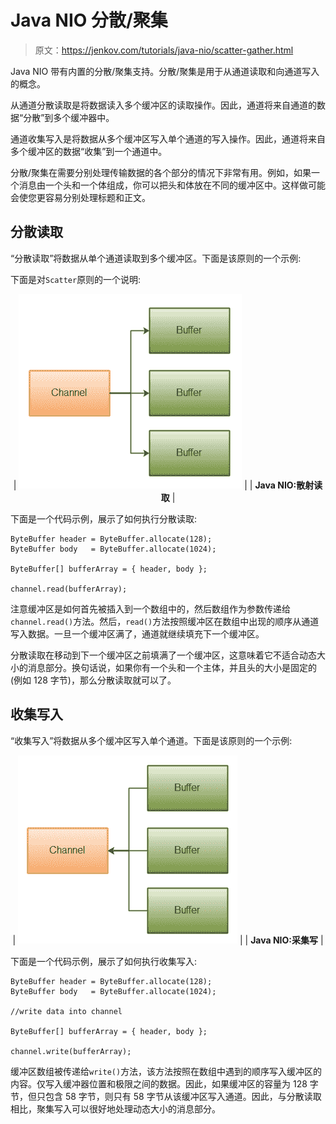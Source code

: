 # Java NIO 分散/聚集

> 原文：<https://jenkov.com/tutorials/java-nio/scatter-gather.html>

Java NIO 带有内置的分散/聚集支持。分散/聚集是用于从通道读取和向通道写入的概念。

从通道分散读取是将数据读入多个缓冲区的读取操作。因此，通道将来自通道的数据“分散”到多个缓冲器中。

通道收集写入是将数据从多个缓冲区写入单个通道的写入操作。因此，通道将来自多个缓冲区的数据“收集”到一个通道中。

分散/聚集在需要分别处理传输数据的各个部分的情况下非常有用。例如，如果一个消息由一个头和一个体组成，你可以把头和体放在不同的缓冲区中。这样做可能会使您更容易分别处理标题和正文。

## 分散读取

“分散读取”将数据从单个通道读取到多个缓冲区。下面是该原则的一个示例:

下面是对`Scatter`原则的一个说明:

<center>

| ![Java NIO: Scattering Read](img/4eef32d1557e7bfb87dff49b09ae3ad7.png) |
| **Java NIO:散射读取** |

</center>

下面是一个代码示例，展示了如何执行分散读取:

```
ByteBuffer header = ByteBuffer.allocate(128);
ByteBuffer body   = ByteBuffer.allocate(1024);

ByteBuffer[] bufferArray = { header, body };

channel.read(bufferArray);

```

注意缓冲区是如何首先被插入到一个数组中的，然后数组作为参数传递给`channel.read()`方法。然后，`read()`方法按照缓冲区在数组中出现的顺序从通道写入数据。一旦一个缓冲区满了，通道就继续填充下一个缓冲区。

分散读取在移动到下一个缓冲区之前填满了一个缓冲区，这意味着它不适合动态大小的消息部分。换句话说，如果你有一个头和一个主体，并且头的大小是固定的(例如 128 字节)，那么分散读取就可以了。

## 收集写入

“收集写入”将数据从多个缓冲区写入单个通道。下面是该原则的一个示例:

<center>

| ![Java NIO: Gathering Write](img/bff12d1321e373b942d47d8e25c6ed38.png) |
| **Java NIO:采集写** |

</center>

下面是一个代码示例，展示了如何执行收集写入:

```
ByteBuffer header = ByteBuffer.allocate(128);
ByteBuffer body   = ByteBuffer.allocate(1024);

//write data into channel

ByteBuffer[] bufferArray = { header, body };

channel.write(bufferArray);

```

缓冲区数组被传递给`write()`方法，该方法按照在数组中遇到的顺序写入缓冲区的内容。仅写入缓冲器位置和极限之间的数据。因此，如果缓冲区的容量为 128 字节，但只包含 58 字节，则只有 58 字节从该缓冲区写入通道。因此，与分散读取相比，聚集写入可以很好地处理动态大小的消息部分。